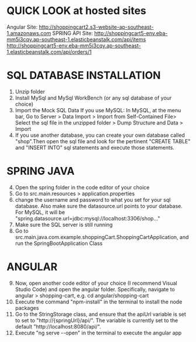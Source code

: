 # QUICK LOOK at hosted sites
Angular Site: http://shoppingcart2.s3-website-ap-southeast-1.amazonaws.com
SPRING API Site: 
http://shoppingcart5-env.eba-mm5i3cqy.ap-southeast-1.elasticbeanstalk.com/api/items
http://shoppingcart5-env.eba-mm5i3cqy.ap-southeast-1.elasticbeanstalk.com/api/orders/1

# SQL DATABASE INSTALLATION
1. Unzip folder
2. Install MySql and MySql WorkBench (or any sql database of your choice)
3. Import the Mock SQL Data
If you use MySQL: In MySQL, at the menu bar, Go to Server > Data Import > Import from Self-Contained File> Select the sql file in the unzipped folder > Dump Structure and Data > Import
4. If you use another database, you can create your own database called "shop".Then open the sql file and look for the pertinent "CREATE TABLE" and "INSERT INTO" sql statements and execute those statements.

# SPRING JAVA 
4. Open the spring folder in the code editor of your choice
5. Go to src.main.resources > application.properties
6. change the username and password to what you set for your sql database. Also make sure the datasource.url points to your database. For MySQL, it will be "spring.datasource.url=jdbc:mysql://localhost:3306/shop..."
7. Make sure the SQL server is still running 
8. Go to src.main.java.com.example.shoppingCart.ShoppingCartApplication, and run the SpringBootApplication Class

# ANGULAR
9. Now, open another code editor of your choice (I recommend Visual Studio Code) and open the angular folder. Specifically, navigate to angular > shopping-cart, e.g. cd angular/shopping-cart
10. Execute the command "npm-install" in the terminal to install the node packages
11. Go to the StringStorage class, and ensure that the apiUrl variable is set to set to "http://{springUrl}/api/". The variable is currently set to the default "http://localhost:8080/api/".
12. Execute "ng serve --open" in the terminal to execute the angular app
 
